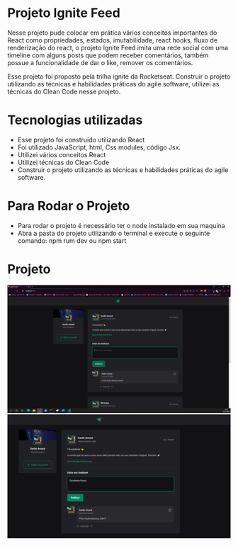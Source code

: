 # Projeto Ignite Feed
Nesse projeto pude colocar em prática vários conceitos importantes do React como propriedades, estados, imutabilidade, react hooks, fluxo de renderização 
do react, o projeto Ignite Feed imita uma rede social com uma timeline com alguns posts que podem receber comentários, também possue a funcionalidade de 
dar o like, remover os comentários.

Esse projeto foi proposto pela trilha ignite da Rocketseat. Construir o projeto utilizando as técnicas e habilidades práticas do agile software, utilizei as técnicas do Clean Code nesse projeto. 

# Tecnologias utilizadas 
- Esse projeto foi construído utilizando React
- Foi utilizado JavaScript, html, Css modules, código Jsx.
- Utilizei vários conceitos React
- Utilizei técnicas do Clean Code
- Construir o projeto utilizando as técnicas e habilidades práticas do agile software.

# Para Rodar o Projeto 
- Para rodar o projeto é necessário ter o node instalado em sua maquina
- Abra a pasta do projeto utilizando o terminal e execute o seguinte comando: npm rum dev ou npm start

# Projeto
![ignite-imagem01.PNG](https://github.com/Danilo55Amaral/Ignite-Feed/blob/main/ignite-imagem01.PNG)
![ignite-imagem02.PNG](https://github.com/Danilo55Amaral/Ignite-Feed/blob/main/ignite-imagem02.PNG)
